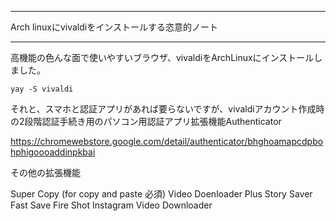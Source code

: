 


**************************************************


Arch linuxにvivaldiをインストールする恣意的ノート


**************************************************



高機能の色んな面で使いやすいブラウザ、vivaldiをArchLinuxにインストールしました。
```
yay -S vivaldi
```
それと、スマホと認証アプリがあれば要らないですが、vivaldiアカウント作成時の2段階認証手続き用のパソコン用認証アプリ拡張機能Authenticator

https://chromewebstore.google.com/detail/authenticator/bhghoamapcdpbohphigoooaddinpkbai

その他の拡張機能

Super Copy (for copy and paste 必須)
Video Doenloader Plus
Story Saver
Fast Save
Fire Shot
Instagram Video Downloader
        
